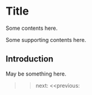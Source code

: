 # Title

Some contents here.

Some supporting contents here.

## Introduction

May be something here.

>>next:
<<previous:
